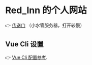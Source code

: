 # Red_lnn 的个人网站

 👉 [传送门](https://www.redlnn.top/) （小水管服务器，打开较慢）

## Vue Cli 设置

👉 [Vue Cli 配置参考](https://cli.vuejs.org/zh/config/).
